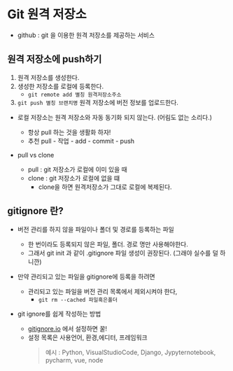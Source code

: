 # Git 원격 저장소

- github  : git 을 이용한 원격 저장소를 제공하는 서비스

## 원격 저장소에 push하기

1. 원격 저장소를 생성한다.
2. 생성한 저장소를 로컬에 등록한다.
    - `git remote add 별칭 원격저장소주소`
3. `git push 별칭 브랜치명` 원격 저장소에 버전 정보를 업로드한다.

- 로컬 저장소는 원격 저장소와 자동 동기화 되지 않는다. (어림도 없는 소리다.)
    - 항상 pull 하는 것을 생활화 하자!
    - 추천 pull - 작업 - add - commit - push

- pull vs clone
    - pull : git 저장소가 로컬에 이미 있을 때
    - clone : git 저장소가 로컬에 없을 떄
        - clone을 하면 원격저장소가 그대로 로컬에 복제된다.

## gitignore 란?

- 버전 관리를 하지 않을 파일이나 폴더 및 경로를 등록하는 파일
    - 한 번이라도 등록되지 않은 파일, 폴더. 경로 명만 사용해야한다.
    - 그래서 git init 과 같이 .gitignore 파일 생성이 권장된다. (그래야 실수를 덜 하니깐)
- 만약 관리되고 있는 파일을 gitignore에 등록을 하려면
    - 관리되고 있는 파일을 버전 관리 목록에서 제외시켜야 한다,
        - `git rm --cached 파일혹은폴더`

- git ignore를 쉽게 작성하는 방법
    - [gitignore.io](https://www.toptal.com/developers/gitignore/) 에서 설정하면 꿀!
    - 설정 목록은 사용언어, 환경,에디터, 프레임워크
        > 예시 : Python, VisualStudioCode, Django, Jypyternotebook, pycharm, vue, node